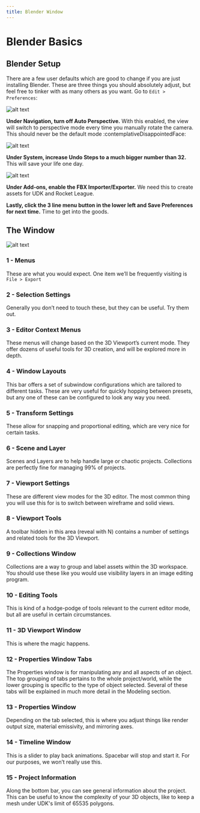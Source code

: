 ```yaml
---
title: Blender Window
---
```

# Blender Basics

## Blender Setup

There are a few user defaults which are good to change if you are just installing Blender. These are three things you should absolutely adjust, but feel free to tinker with as many others as you want. Go to `Edit > Preferences`:

![alt text](/images/Blender/basics/image219.png "QOL is a big deal")

**Under Navigation, turn off Auto Perspective.** With this enabled, the view will switch to perspective mode every time you manually rotate the camera. This should never be the default mode :contemplativeDisappointedFace:

![alt text](/images/Blender/basics/image37.png "Thank me later")

**Under System, increase Undo Steps to a much bigger number than 32.** This will save your life one day.

![alt text](/images/Blender/basics/image55.png "Gotta have FBX")

**Under Add-ons, enable the FBX Importer/Exporter.** We need this to create assets for UDK and Rocket League.

**Lastly, click the 3 line menu button in the lower left and Save Preferences for next time.** Time to get into the goods.

## The Window

![alt text](/images/Blender/basics/image151.png "Beautiful Blender and the Billion Buttons")

### 1 - Menus
These are what you would expect. One item we’ll be frequently visiting is `File > Export`

### 2 - Selection Settings
Generally you don’t need to touch these, but they can be useful. Try them out.

### 3 - Editor Context Menus
These menus will change based on the 3D Viewport’s current mode. They offer dozens of useful tools for 3D creation, and will be explored more in depth.

### 4 - Window Layouts
This bar offers a set of subwindow configurations which are tailored to different tasks. These are very useful for quickly hopping between presets, but any one of these can be configured to look any way you need.

### 5 - Transform Settings
These allow for snapping and proportional editing, which are very nice for certain tasks.

### 6 - Scene and Layer
Scenes and Layers are to help handle large or chaotic projects. Collections are perfectly fine for managing 99% of projects.

### 7 - Viewport Settings
These are different view modes for the 3D editor. The most common thing you will use this for is to switch between wireframe and solid views.

### 8 - Viewport Tools
A toolbar hidden in this area (reveal with N) contains a number of settings and related tools for the 3D Viewport.

### 9 - Collections Window
Collections are a way to group and label assets within the 3D workspace. You should use these like you would use visibility layers in an image editing program.

### 10 - Editing Tools
This is kind of a hodge-podge of tools relevant to the current editor mode, but all are useful in certain circumstances.

### 11 - 3D Viewport Window
This is where the magic happens.

### 12 - Properties Window Tabs
The Properties window is for manipulating any and all aspects of an object. The top grouping of tabs pertains to the whole project/world, while the lower grouping is specific to the type of object selected. Several of these tabs will be explained in much more detail in the Modeling section.

### 13 - Properties Window
Depending on the tab selected, this is where you adjust things like render output size, material emissivity, and mirroring axes.

### 14 - Timeline Window
This is a slider to play back animations. Spacebar will stop and start it. For our purposes, we won’t really use this.

### 15 - Project Information
Along the bottom bar, you can see general information about the project. This can be useful to know the complexity of your 3D objects, like to keep a mesh under UDK's limit of 65535 polygons.

